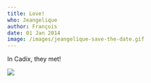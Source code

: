 ```yaml
---
title: Love!
who: Jeangelique
author: François
date: 01 Jan 2014
image: /images/jeangelique-save-the-date.gif
---
```

In Cadix, they met!

![](/images/jeangelique-save-the-date.gif)
